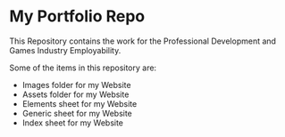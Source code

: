 # My Portfolio Repo
This Repository contains the work for the Professional Development and Games Industry Employability.

Some of the items in this repository are:
* Images folder for my Website
* Assets folder for my Website
* Elements sheet for my Website
* Generic sheet for my Website
* Index sheet for my Website

 
